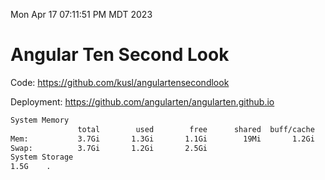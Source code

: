 Mon Apr 17 07:11:51 PM MDT 2023

# Angular Ten Second Look

Code: https://github.com/kusl/angulartensecondlook

Deployment: https://github.com/angularten/angularten.github.io

```bash
System Memory
               total        used        free      shared  buff/cache   available
Mem:           3.7Gi       1.3Gi       1.1Gi        19Mi       1.2Gi       2.0Gi
Swap:          3.7Gi       1.2Gi       2.5Gi
System Storage
1.5G	.
```
```bash
